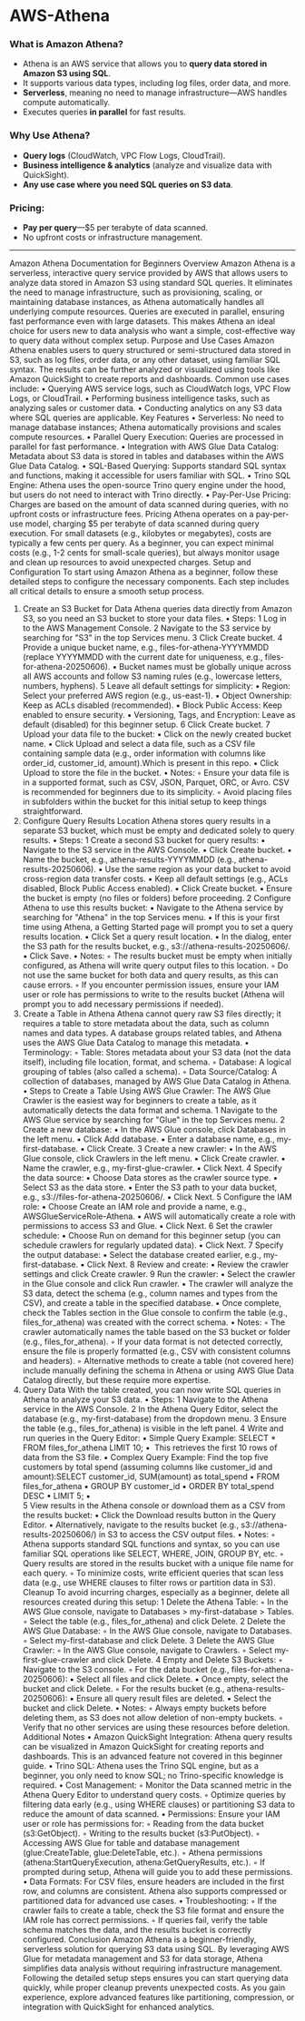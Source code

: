 # AWS-Athena
### What is Amazon Athena?
- Athena is an AWS service that allows you to **query data stored in Amazon S3 using SQL**.  
- It supports various data types, including log files, order data, and more.  
- **Serverless**, meaning no need to manage infrastructure—AWS handles compute automatically.  
- Executes queries **in parallel** for fast results.  

### **Why Use Athena?**  
- **Query logs** (CloudWatch, VPC Flow Logs, CloudTrail).  
- **Business intelligence & analytics** (analyze and visualize data with QuickSight).  
- **Any use case where you need SQL queries on S3 data**.  

### **Pricing:**  
- **Pay per query**—$5 per terabyte of data scanned.  
- No upfront costs or infrastructure management.  

---

Amazon Athena Documentation for Beginners
Overview
Amazon Athena is a serverless, interactive query service provided by AWS that allows users to analyze data stored in Amazon S3 using standard SQL queries. It eliminates the need to manage infrastructure, such as provisioning, scaling, or maintaining database instances, as Athena automatically handles all underlying compute resources. Queries are executed in parallel, ensuring fast performance even with large datasets. This makes Athena an ideal choice for users new to data analysis who want a simple, cost-effective way to query data without complex setup.
Purpose and Use Cases
Amazon Athena enables users to query structured or semi-structured data stored in S3, such as log files, order data, or any other dataset, using familiar SQL syntax. The results can be further analyzed or visualized using tools like Amazon QuickSight to create reports and dashboards. Common use cases include:
	•	Querying AWS service logs, such as CloudWatch logs, VPC Flow Logs, or CloudTrail.
	•	Performing business intelligence tasks, such as analyzing sales or customer data.
	•	Conducting analytics on any S3 data where SQL queries are applicable.
Key Features
	•	Serverless: No need to manage database instances; Athena automatically provisions and scales compute resources.
	•	Parallel Query Execution: Queries are processed in parallel for fast performance.
	•	Integration with AWS Glue Data Catalog: Metadata about S3 data is stored in tables and databases within the AWS Glue Data Catalog.
	•	SQL-Based Querying: Supports standard SQL syntax and functions, making it accessible for users familiar with SQL.
	•	Trino SQL Engine: Athena uses the open-source Trino query engine under the hood, but users do not need to interact with Trino directly.
	•	Pay-Per-Use Pricing: Charges are based on the amount of data scanned during queries, with no upfront costs or infrastructure fees.
Pricing
Athena operates on a pay-per-use model, charging $5 per terabyte of data scanned during query execution. For small datasets (e.g., kilobytes or megabytes), costs are typically a few cents per query. As a beginner, you can expect minimal costs (e.g., 1-2 cents for small-scale queries), but always monitor usage and clean up resources to avoid unexpected charges.
Setup and Configuration
To start using Amazon Athena as a beginner, follow these detailed steps to configure the necessary components. Each step includes all critical details to ensure a smooth setup process.
1. Create an S3 Bucket for Data
Athena queries data directly from Amazon S3, so you need an S3 bucket to store your data files.
	•	Steps:
	1	Log in to the AWS Management Console.
	2	Navigate to the S3 service by searching for "S3" in the top Services menu.
	3	Click Create bucket.
	4	Provide a unique bucket name, e.g., files-for-athena-YYYYMMDD (replace YYYYMMDD with the current date for uniqueness, e.g., files-for-athena-20250606).
	▪	Bucket names must be globally unique across all AWS accounts and follow S3 naming rules (e.g., lowercase letters, numbers, hyphens).
	5	Leave all default settings for simplicity:
	▪	Region: Select your preferred AWS region (e.g., us-east-1).
	▪	Object Ownership: Keep as ACLs disabled (recommended).
	▪	Block Public Access: Keep enabled to ensure security.
	▪	Versioning, Tags, and Encryption: Leave as default (disabled) for this beginner setup.
	6	Click Create bucket.
	7	Upload your data file to the bucket:
	▪	Click on the newly created bucket name.
	▪	Click Upload and select a data file, such as a CSV file containing sample data (e.g., order information with columns like order_id, customer_id, amount).Which is present in this repo.
	▪	Click Upload to store the file in the bucket.
	•	Notes:
	◦	Ensure your data file is in a supported format, such as CSV, JSON, Parquet, ORC, or Avro. CSV is recommended for beginners due to its simplicity.
	◦	Avoid placing files in subfolders within the bucket for this initial setup to keep things straightforward.
2. Configure Query Results Location
Athena stores query results in a separate S3 bucket, which must be empty and dedicated solely to query results.
	•	Steps:
	1	Create a second S3 bucket for query results:
	▪	Navigate to the S3 service in the AWS Console.
	▪	Click Create bucket.
	▪	Name the bucket, e.g., athena-results-YYYYMMDD (e.g., athena-results-20250606).
	▪	Use the same region as your data bucket to avoid cross-region data transfer costs.
	▪	Keep all default settings (e.g., ACLs disabled, Block Public Access enabled).
	▪	Click Create bucket.
	▪	Ensure the bucket is empty (no files or folders) before proceeding.
	2	Configure Athena to use this results bucket:
	▪	Navigate to the Athena service by searching for "Athena" in the top Services menu.
	▪	If this is your first time using Athena, a Getting Started page will prompt you to set a query results location.
	▪	Click Set a query result location.
	▪	In the dialog, enter the S3 path for the results bucket, e.g., s3://athena-results-20250606/.
	▪	Click Save.
	•	Notes:
	◦	The results bucket must be empty when initially configured, as Athena will write query output files to this location.
	◦	Do not use the same bucket for both data and query results, as this can cause errors.
	◦	If you encounter permission issues, ensure your IAM user or role has permissions to write to the results bucket (Athena will prompt you to add necessary permissions if needed).
3. Create a Table in Athena
Athena cannot query raw S3 files directly; it requires a table to store metadata about the data, such as column names and data types. A database groups related tables, and Athena uses the AWS Glue Data Catalog to manage this metadata.
	•	Terminology:
	◦	Table: Stores metadata about your S3 data (not the data itself), including file location, format, and schema.
	◦	Database: A logical grouping of tables (also called a schema).
	◦	Data Source/Catalog: A collection of databases, managed by AWS Glue Data Catalog in Athena.
	•	Steps to Create a Table Using AWS Glue Crawler: The AWS Glue Crawler is the easiest way for beginners to create a table, as it automatically detects the data format and schema.
	1	Navigate to the AWS Glue service by searching for "Glue" in the top Services menu.
	2	Create a new database:
	▪	In the AWS Glue console, click Databases in the left menu.
	▪	Click Add database.
	▪	Enter a database name, e.g., my-first-database.
	▪	Click Create.
	3	Create a new crawler:
	▪	In the AWS Glue console, click Crawlers in the left menu.
	▪	Click Create crawler.
	▪	Name the crawler, e.g., my-first-glue-crawler.
	▪	Click Next.
	4	Specify the data source:
	▪	Choose Data stores as the crawler source type.
	▪	Select S3 as the data store.
	▪	Enter the S3 path to your data bucket, e.g., s3://files-for-athena-20250606/.
	▪	Click Next.
	5	Configure the IAM role:
	▪	Choose Create an IAM role and provide a name, e.g., AWSGlueServiceRole-Athena.
	▪	AWS will automatically create a role with permissions to access S3 and Glue.
	▪	Click Next.
	6	Set the crawler schedule:
	▪	Choose Run on demand for this beginner setup (you can schedule crawlers for regularly updated data).
	▪	Click Next.
	7	Specify the output database:
	▪	Select the database created earlier, e.g., my-first-database.
	▪	Click Next.
	8	Review and create:
	▪	Review the crawler settings and click Create crawler.
	9	Run the crawler:
	▪	Select the crawler in the Glue console and click Run crawler.
	▪	The crawler will analyze the S3 data, detect the schema (e.g., column names and types from the CSV), and create a table in the specified database.
	▪	Once complete, check the Tables section in the Glue console to confirm the table (e.g., files_for_athena) was created with the correct schema.
	•	Notes:
	◦	The crawler automatically names the table based on the S3 bucket or folder (e.g., files_for_athena).
	◦	If your data format is not detected correctly, ensure the file is properly formatted (e.g., CSV with consistent columns and headers).
	◦	Alternative methods to create a table (not covered here) include manually defining the schema in Athena or using AWS Glue Data Catalog directly, but these require more expertise.
4. Query Data
With the table created, you can now write SQL queries in Athena to analyze your S3 data.
	•	Steps:
	1	Navigate to the Athena service in the AWS Console.
	2	In the Athena Query Editor, select the database (e.g., my-first-database) from the dropdown menu.
	3	Ensure the table (e.g., files_for_athena) is visible in the left panel.
	4	Write and run queries in the Query Editor:
	▪	Simple Query Example: SELECT * FROM files_for_athena LIMIT 10;
	▪	 This retrieves the first 10 rows of data from the S3 file.
	▪	Complex Query Example: Find the top five customers by total spend (assuming columns like customer_id and amount):SELECT customer_id, SUM(amount) as total_spend
	▪	FROM files_for_athena
	▪	GROUP BY customer_id
	▪	ORDER BY total_spend DESC
	▪	LIMIT 5;
	▪	
	5	View results in the Athena console or download them as a CSV from the results bucket:
	▪	Click the Download results button in the Query Editor.
	▪	Alternatively, navigate to the results bucket (e.g., s3://athena-results-20250606/) in S3 to access the CSV output files.
	•	Notes:
	◦	Athena supports standard SQL functions and syntax, so you can use familiar SQL operations like SELECT, WHERE, JOIN, GROUP BY, etc.
	◦	Query results are stored in the results bucket with a unique file name for each query.
	◦	To minimize costs, write efficient queries that scan less data (e.g., use WHERE clauses to filter rows or partition data in S3).
Cleanup
To avoid incurring charges, especially as a beginner, delete all resources created during this setup:
	1	Delete the Athena Table:
	◦	In the AWS Glue console, navigate to Databases > my-first-database > Tables.
	◦	Select the table (e.g., files_for_athena) and click Delete.
	2	Delete the AWS Glue Database:
	◦	In the AWS Glue console, navigate to Databases.
	◦	Select my-first-database and click Delete.
	3	Delete the AWS Glue Crawler:
	◦	In the AWS Glue console, navigate to Crawlers.
	◦	Select my-first-glue-crawler and click Delete.
	4	Empty and Delete S3 Buckets:
	◦	Navigate to the S3 console.
	◦	For the data bucket (e.g., files-for-athena-20250606):
	▪	Select all files and click Delete.
	▪	Once empty, select the bucket and click Delete.
	◦	For the results bucket (e.g., athena-results-20250606):
	▪	Ensure all query result files are deleted.
	▪	Select the bucket and click Delete.
	•	Notes:
	◦	Always empty buckets before deleting them, as S3 does not allow deletion of non-empty buckets.
	◦	Verify that no other services are using these resources before deletion.
Additional Notes
	•	Amazon QuickSight Integration: Athena query results can be visualized in Amazon QuickSight for creating reports and dashboards. This is an advanced feature not covered in this beginner guide.
	•	Trino SQL: Athena uses the Trino SQL engine, but as a beginner, you only need to know SQL; no Trino-specific knowledge is required.
	•	Cost Management:
	◦	Monitor the Data scanned metric in the Athena Query Editor to understand query costs.
	◦	Optimize queries by filtering data early (e.g., using WHERE clauses) or partitioning S3 data to reduce the amount of data scanned.
	•	Permissions: Ensure your IAM user or role has permissions for:
	◦	Reading from the data bucket (s3:GetObject).
	◦	Writing to the results bucket (s3:PutObject).
	◦	Accessing AWS Glue for table and database management (glue:CreateTable, glue:DeleteTable, etc.).
	◦	Athena permissions (athena:StartQueryExecution, athena:GetQueryResults, etc.).
	◦	If prompted during setup, Athena will guide you to add these permissions.
	•	Data Formats: For CSV files, ensure headers are included in the first row, and columns are consistent. Athena also supports compressed or partitioned data for advanced use cases.
	•	Troubleshooting:
	◦	If the crawler fails to create a table, check the S3 file format and ensure the IAM role has correct permissions.
	◦	If queries fail, verify the table schema matches the data, and the results bucket is correctly configured.
Conclusion
Amazon Athena is a beginner-friendly, serverless solution for querying S3 data using SQL. By leveraging AWS Glue for metadata management and S3 for data storage, Athena simplifies data analysis without requiring infrastructure management. Following the detailed setup steps ensures you can start querying data quickly, while proper cleanup prevents unexpected costs. As you gain experience, explore advanced features like partitioning, compression, or integration with QuickSight for enhanced analytics.
